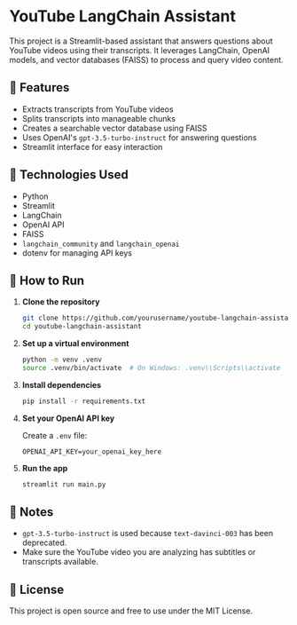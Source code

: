 # YouTube LangChain Assistant

This project is a Streamlit-based assistant that answers questions about YouTube videos using their transcripts. It leverages LangChain, OpenAI models, and vector databases (FAISS) to process and query video content.

## 🔧 Features

- Extracts transcripts from YouTube videos
- Splits transcripts into manageable chunks
- Creates a searchable vector database using FAISS
- Uses OpenAI's `gpt-3.5-turbo-instruct` for answering questions
- Streamlit interface for easy interaction

## 🧰 Technologies Used

- Python
- Streamlit
- LangChain
- OpenAI API
- FAISS
- `langchain_community` and `langchain_openai`
- dotenv for managing API keys

## 🚀 How to Run

1. **Clone the repository**
    ```bash
    git clone https://github.com/yourusername/youtube-langchain-assistant.git
    cd youtube-langchain-assistant
    ```

2. **Set up a virtual environment**
    ```bash
    python -m venv .venv
    source .venv/bin/activate  # On Windows: .venv\\Scripts\\activate
    ```

3. **Install dependencies**
    ```bash
    pip install -r requirements.txt
    ```

4. **Set your OpenAI API key**

    Create a `.env` file:
    ```
    OPENAI_API_KEY=your_openai_key_here
    ```

5. **Run the app**
    ```bash
    streamlit run main.py
    ```

## 📌 Notes

- `gpt-3.5-turbo-instruct` is used because `text-davinci-003` has been deprecated.
- Make sure the YouTube video you are analyzing has subtitles or transcripts available.

## 📝 License

This project is open source and free to use under the MIT License.
